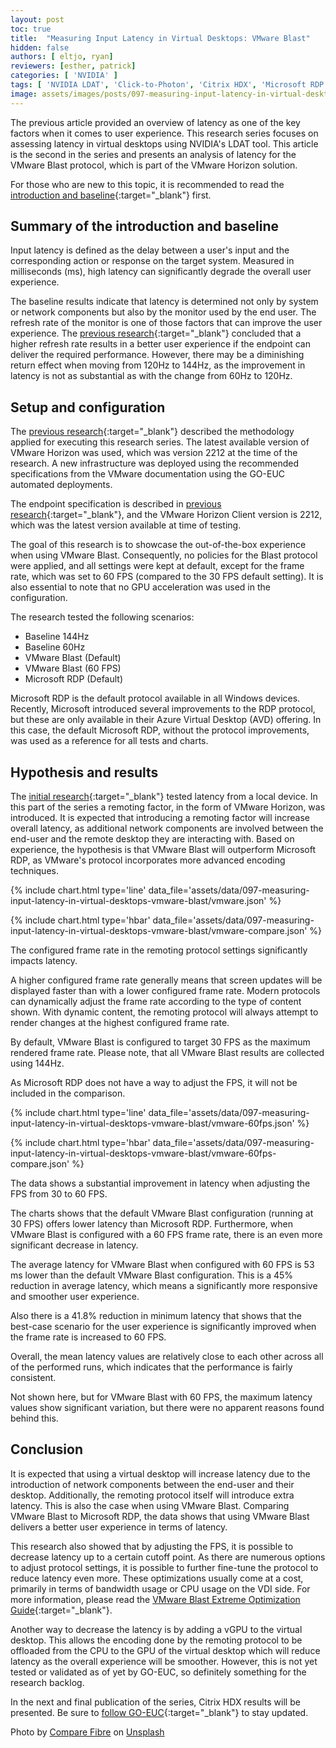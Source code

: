 ```yaml
---
layout: post
toc: true
title:  "Measuring Input Latency in Virtual Desktops: VMware Blast"
hidden: false
authors: [ eltjo, ryan]
reviewers: [esther, patrick]
categories: [ 'NVIDIA' ]
tags: [ 'NVIDIA LDAT', 'Click-to-Photon', 'Citrix HDX', 'Microsoft RDP', 'VMware Blast', 'Latency']
image: assets/images/posts/097-measuring-input-latency-in-virtual-desktops-vmware-blast/measuring-input-latency-in-virtual-desktops-vmware-blast.png
---
```

The previous article provided an overview of latency as one of the key factors when it comes to user experience. This research series focuses on assessing latency in virtual desktops using NVIDIA's LDAT tool. This article is the second in the series and presents an analysis of latency for the VMware Blast protocol, which is part of the VMware Horizon solution.

For those who are new to this topic, it is recommended to read the [introduction and baseline](https://www.go-euc.com/measuring-input-latency-in-virtual-desktops-introduction-and-baselines-of-the-nvidia-ldat-research/){:target="_blank"} first.

## Summary of the introduction and baseline
Input latency is defined as the delay between a user's input and the corresponding action or response on the target system. Measured in milliseconds (ms), high latency can significantly degrade the overall user experience.

The baseline results indicate that latency is determined not only by system or network components but also by the monitor used by the end user. The refresh rate of the monitor is one of those factors that can improve the user experience. The [previous research](https://www.go-euc.com/measuring-input-latency-in-virtual-desktops-introduction-and-baselines-of-the-nvidia-ldat-research/){:target="_blank"} concluded that a higher refresh rate results in a better user experience if the endpoint can deliver the required performance. However, there may be a diminishing return effect when moving from 120Hz to 144Hz, as the improvement in latency is not as substantial as with the change from 60Hz to 120Hz.

## Setup and configuration
The [previous research](https://www.go-euc.com/measuring-input-latency-in-virtual-desktops-introduction-and-baselines-of-the-nvidia-ldat-research/){:target="_blank"} described the methodology applied for executing this research series. The latest available version of VMware Horizon was used, which was version 2212 at the time of the research. A new infrastructure was deployed using the recommended specifications from the VMware documentation using the GO-EUC automated deployments.

The endpoint specification is described in [previous research](https://www.go-euc.com/measuring-input-latency-in-virtual-desktops-introduction-and-baselines-of-the-nvidia-ldat-research/){:target="_blank"}, and the VMware Horizon Client version is 2212, which was the latest version available at time of testing.

The goal of this research is to showcase the out-of-the-box experience when using VMware Blast. Consequently, no policies for the Blast protocol were applied, and all settings were kept at default, except for the frame rate, which was set to 60 FPS (compared to the 30 FPS default setting). It is also essential to note that no GPU acceleration was used in the configuration.

The research tested the following scenarios:

  * Baseline 144Hz
  * Baseline 60Hz
  * VMware Blast (Default)
  * VMware Blast (60 FPS)
  * Microsoft RDP (Default)

Microsoft RDP is the default protocol available in all Windows devices. Recently, Microsoft introduced several improvements to the RDP protocol, but these are only available in their Azure Virtual Desktop (AVD) offering. In this case, the default Microsoft RDP, without the protocol improvements, was used as a reference for all tests and charts.

## Hypothesis and results
The [initial research](https://www.go-euc.com/measuring-input-latency-in-virtual-desktops-introduction-and-baselines-of-the-nvidia-ldat-research/){:target="_blank"} tested latency from a local device. In this part of the series a remoting factor, in the form of VMware Horizon, was introduced. It is expected that introducing a remoting factor will increase overall latency, as additional network components are involved between the end-user and the remote desktop they are interacting with. Based on experience, the hypothesis is that VMware Blast will outperform Microsoft RDP, as VMware's protocol incorporates more advanced encoding techniques.

{% include chart.html type='line' data_file='assets/data/097-measuring-input-latency-in-virtual-desktops-vmware-blast/vmware.json' %}

{% include chart.html type='hbar' data_file='assets/data/097-measuring-input-latency-in-virtual-desktops-vmware-blast/vmware-compare.json' %}

The configured frame rate in the remoting protocol settings significantly impacts latency.

A higher configured frame rate generally means that screen updates will be displayed faster than with a lower configured frame rate. Modern protocols can dynamically adjust the frame rate according to the type of content shown. With dynamic content, the remoting protocol will always attempt to render changes at the highest configured frame rate.

By default, VMware Blast is configured to target 30 FPS as the maximum rendered frame rate. Please note, that all VMware Blast results are collected using 144Hz.

As Microsoft RDP does not have a way to adjust the FPS, it will not be included in the comparison.

{% include chart.html type='line' data_file='assets/data/097-measuring-input-latency-in-virtual-desktops-vmware-blast/vmware-60fps.json' %}

{% include chart.html type='hbar' data_file='assets/data/097-measuring-input-latency-in-virtual-desktops-vmware-blast/vmware-60fps-compare.json' %}

The data shows a substantial improvement in latency when adjusting the FPS from 30 to 60 FPS.

The charts shows that the default VMware Blast configuration (running at 30 FPS) offers lower latency than Microsoft RDP. Furthermore, when VMware Blast is configured with a 60 FPS frame rate, there is an even more significant decrease in latency.

The average latency for VMware Blast when configured with 60 FPS is 53 ms lower than the default VMware Blast configuration. This is a 45% reduction in average latency, which means a  significantly more responsive and smoother user experience.

Also there is a 41.8% reduction in minimum latency that shows that the best-case scenario for the user experience is significantly improved when the frame rate is increased to 60 FPS.

Overall, the mean latency values are relatively close to each other across all of the performed runs, which indicates that the performance is fairly consistent.

Not shown here, but for VMware Blast with 60 FPS, the maximum latency values show significant variation, but there were no apparent reasons found behind this.

## Conclusion
It is expected that using a virtual desktop will increase latency due to the introduction of network components between the end-user and their desktop. Additionally, the remoting protocol itself will introduce extra latency. This is also the case when using VMware Blast. Comparing VMware Blast to Microsoft RDP, the data shows that using VMware Blast delivers a better user experience in terms of latency.

This research also showed that by adjusting the FPS, it is possible to decrease latency up to a certain cutoff point. As there are numerous options to adjust protocol settings, it is possible to further fine-tune the protocol to reduce latency even more. These optimizations usually come at a cost, primarily in terms of bandwidth usage or CPU usage on the VDI side. For more information, please read the [VMware Blast Extreme Optimization Guide](https://techzone.vmware.com/resource/vmware-blast-extreme-optimization-guide){:target="_blank"}.

Another way to decrease the latency is by adding a vGPU to the virtual desktop. This allows the encoding done by the remoting protocol to be offloaded from the CPU to the GPU of the virtual desktop which will reduce latency as the overall experience will be smoother. However, this is not yet tested or validated as of yet  by GO-EUC, so definitely something for the research backlog.

In the next and final publication of the series, Citrix HDX results will be presented. Be sure to [follow GO-EUC](https://twitter.com/g0_euc){:target="_blank"} to stay updated.

Photo by <a href="https://unsplash.com/@comparefibre?utm_source=unsplash&utm_medium=referral&utm_content=creditCopyText" target="_blank">Compare Fibre</a> on <a href="https://unsplash.com/photos/PAOv9-7VBMI?utm_source=unsplash&utm_medium=referral&utm_content=creditCopyText" target="_blank">Unsplash</a>
